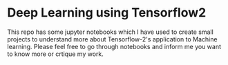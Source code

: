 # Deep Learning using Tensorflow2 

This repo has some jupyter notebooks which I have used to create small projects to understand more about Tensorflow-2's application to Machine learning. Please feel free to go through notebooks and inform me you want to know more or crtique my work.

